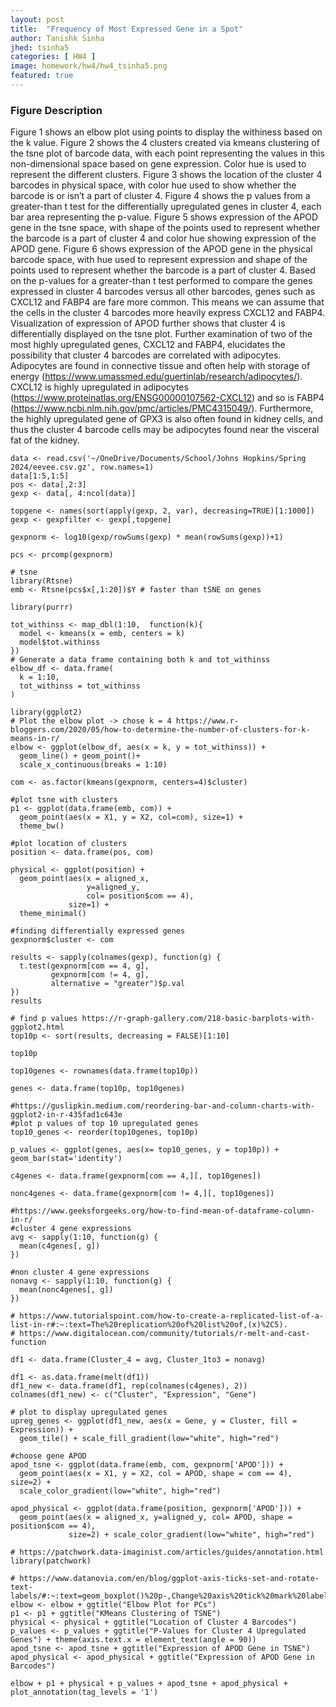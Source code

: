 ```yaml
---
layout: post
title:  "Frequency of Most Expressed Gene in a Spot"
author: Tanishk Sinha
jhed: tsinha5
categories: [ HW4 ]
image: homework/hw4/hw4_tsinha5.png
featured: true
---
```


### Figure Description
Figure 1 shows an elbow plot using points to display the withiness based on the k value. Figure 2 shows the 4 clusters created via kmeans clustering of the tsne plot of barcode data, with each point representing the values in this non-dimensional space based on gene expression. Color hue is used to represent the different clusters. Figure 3 shows the location of the cluster 4 barcodes in physical space, with color hue used to show whether the barcode is or isn’t a part of cluster 4. Figure 4 shows the p values from a greater-than t test for the differentially upregulated genes in cluster 4, each bar area representing the p-value. Figure 5 shows expression of the APOD gene in the tsne space, with shape of the points used to represent whether the barcode is a part of cluster 4 and color hue showing expression of the APOD gene. Figure 6 shows expression of the APOD gene in the physical barcode space, with hue used to represent expression and shape of the points used to represent whether the barcode is a part of cluster 4. Based on the p-values for a greater-than t test performed to compare the genes expressed in cluster 4 barcodes versus all other barcodes, genes such as CXCL12 and FABP4 are fare more common. This means we can assume that the cells in the cluster 4 barcodes more heavily express CXCL12 and FABP4. Visualization of expression of APOD further shows that cluster 4 is differentially displayed on the tsne plot. Further examination of two of the most highly upregulated genes, CXCL12 and FABP4, elucidates the possibility that cluster 4 barcodes are correlated with adipocytes. Adipocytes are found in connective tissue and often help with storage of energy (https://www.umassmed.edu/guertinlab/research/adipocytes/). CXCL12 is highly upregulated in adipocytes (https://www.proteinatlas.org/ENSG00000107562-CXCL12) and so is FABP4 (https://www.ncbi.nlm.nih.gov/pmc/articles/PMC4315049/). Furthermore, the highly upregulated gene of GPX3 is also often found in kidney cells, and thus the cluster 4 barcode cells may be adipocytes found near the visceral fat of the kidney.

```{r}
data <- read.csv('~/OneDrive/Documents/School/Johns Hopkins/Spring 2024/eevee.csv.gz', row.names=1)
data[1:5,1:5]
pos <- data[,2:3]
gexp <- data[, 4:ncol(data)]

topgene <- names(sort(apply(gexp, 2, var), decreasing=TRUE)[1:1000]) 
gexp <- gexpfilter <- gexp[,topgene]

gexpnorm <- log10(gexp/rowSums(gexp) * mean(rowSums(gexp))+1)

pcs <- prcomp(gexpnorm)

# tsne
library(Rtsne)
emb <- Rtsne(pcs$x[,1:20])$Y # faster than tSNE on genes

library(purrr)

tot_withinss <- map_dbl(1:10,  function(k){
  model <- kmeans(x = emb, centers = k)
  model$tot.withinss
})
# Generate a data frame containing both k and tot_withinss
elbow_df <- data.frame(
  k = 1:10,
  tot_withinss = tot_withinss
)

library(ggplot2)
# Plot the elbow plot -> chose k = 4 https://www.r-bloggers.com/2020/05/how-to-determine-the-number-of-clusters-for-k-means-in-r/
elbow <- ggplot(elbow_df, aes(x = k, y = tot_withinss)) +
  geom_line() + geom_point()+
  scale_x_continuous(breaks = 1:10)

com <- as.factor(kmeans(gexpnorm, centers=4)$cluster)

#plot tsne with clusters
p1 <- ggplot(data.frame(emb, com)) + 
  geom_point(aes(x = X1, y = X2, col=com), size=1) + 
  theme_bw()

#plot location of clusters
position <- data.frame(pos, com)

physical <- ggplot(position) + 
  geom_point(aes(x = aligned_x, 
                 y=aligned_y, 
                 col= position$com == 4), 
             size=1) +
  theme_minimal()

#finding differentially expressed genes
gexpnorm$cluster <- com

results <- sapply(colnames(gexp), function(g) {
  t.test(gexpnorm[com == 4, g], 
         gexpnorm[com != 4, g], 
         alternative = "greater")$p.val
})
results

# find p values https://r-graph-gallery.com/218-basic-barplots-with-ggplot2.html
top10p <- sort(results, decreasing = FALSE)[1:10]

top10p 

top10genes <- rownames(data.frame(top10p))

genes <- data.frame(top10p, top10genes)

#https://guslipkin.medium.com/reordering-bar-and-column-charts-with-ggplot2-in-r-435fad1c643e
#plot p values of top 10 upregulated genes
top10_genes <- reorder(top10genes, top10p)

p_values <- ggplot(genes, aes(x= top10_genes, y = top10p)) + geom_bar(stat='identity')

c4genes <- data.frame(gexpnorm[com == 4,][, top10genes])

nonc4genes <- data.frame(gexpnorm[com != 4,][, top10genes])

#https://www.geeksforgeeks.org/how-to-find-mean-of-dataframe-column-in-r/
#cluster 4 gene expressions
avg <- sapply(1:10, function(g) {
  mean(c4genes[, g])
})

#non cluster 4 gene expressions
nonavg <- sapply(1:10, function(g) {
  mean(nonc4genes[, g])
})

# https://www.tutorialspoint.com/how-to-create-a-replicated-list-of-a-list-in-r#:~:text=The%20replication%20of%20list%20of,(x)%2C5).
# https://www.digitalocean.com/community/tutorials/r-melt-and-cast-function

df1 <- data.frame(Cluster_4 = avg, Cluster_1to3 = nonavg)

df1 <- as.data.frame(melt(df1))
df1_new <- data.frame(df1, rep(colnames(c4genes), 2))
colnames(df1_new) <- c("Cluster", "Expression", "Gene")

# plot to display upregulated genes
upreg_genes <- ggplot(df1_new, aes(x = Gene, y = Cluster, fill = Expression)) +
  geom_tile() + scale_fill_gradient(low="white", high="red")

#choose gene APOD
apod_tsne <- ggplot(data.frame(emb, com, gexpnorm['APOD'])) +
  geom_point(aes(x = X1, y = X2, col = APOD, shape = com == 4), size=2) +
  scale_color_gradient(low="white", high="red")

apod_physical <- ggplot(data.frame(position, gexpnorm['APOD'])) + 
  geom_point(aes(x = aligned_x, y=aligned_y, col= APOD, shape = position$com == 4), 
             size=2) + scale_color_gradient(low="white", high="red")

# https://patchwork.data-imaginist.com/articles/guides/annotation.html
library(patchwork)

# https://www.datanovia.com/en/blog/ggplot-axis-ticks-set-and-rotate-text-labels/#:~:text=geom_boxplot()%20p-,Change%20axis%20tick%20mark%20labels,to%20rotate%20the%20tick%20text.
elbow <- elbow + ggtitle("Elbow Plot for PCs")
p1 <- p1 + ggtitle("KMeans Clustering of TSNE")
physical <- physical + ggtitle("Location of Cluster 4 Barcodes")
p_values <- p_values + ggtitle("P-Values for Cluster 4 Upregulated Genes") + theme(axis.text.x = element_text(angle = 90))
apod_tsne <- apod_tsne + ggtitle("Expression of APOD Gene in TSNE")
apod_physical <- apod_physical + ggtitle("Expression of APOD Gene in Barcodes")

elbow + p1 + physical + p_values + apod_tsne + apod_physical + plot_annotation(tag_levels = '1')

```
